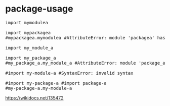 # package-usage

<pre>
import mymodulea

import mypackagea
#mypackagea.mymodulea #AttributeError: module 'packagea' has no attribute 'modulea'

import my_module_a

import my_package_a
#my_package_a.my_module_a #AttributeError: module 'package_a' has no attribute 'module_a'

#import my-module-a #SyntaxError: invalid syntax

#import my-package-a #import package-a
#my-package-a.my-module-a
</pre>

https://wikidocs.net/135472
